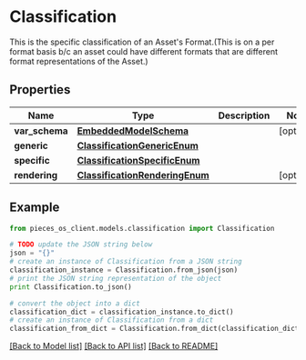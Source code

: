 # Classification

This is the specific classification of an Asset's Format.(This is on a per format basis b/c an asset could have different formats that are different format representations of the Asset.)

## Properties
Name | Type | Description | Notes
------------ | ------------- | ------------- | -------------
**var_schema** | [**EmbeddedModelSchema**](EmbeddedModelSchema.md) |  | [optional] 
**generic** | [**ClassificationGenericEnum**](ClassificationGenericEnum.md) |  | 
**specific** | [**ClassificationSpecificEnum**](ClassificationSpecificEnum.md) |  | 
**rendering** | [**ClassificationRenderingEnum**](ClassificationRenderingEnum.md) |  | [optional] 

## Example

```python
from pieces_os_client.models.classification import Classification

# TODO update the JSON string below
json = "{}"
# create an instance of Classification from a JSON string
classification_instance = Classification.from_json(json)
# print the JSON string representation of the object
print Classification.to_json()

# convert the object into a dict
classification_dict = classification_instance.to_dict()
# create an instance of Classification from a dict
classification_from_dict = Classification.from_dict(classification_dict)
```
[[Back to Model list]](../README.md#documentation-for-models) [[Back to API list]](../README.md#documentation-for-api-endpoints) [[Back to README]](../README.md)



